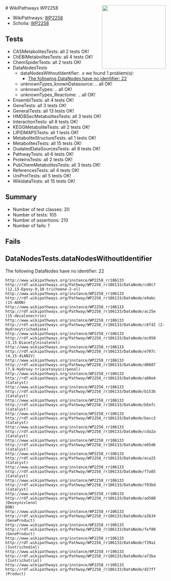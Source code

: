 <img style="float: right; width: 200px" src="https://upload.wikimedia.org/wikipedia/commons/thumb/8/83/Wplogo_with_text_500.png/640px-Wplogo_with_text_500.png" />
# WikiPathways WP2258

* WikiPathways: [WP2258](https://new.wikipathways.org/pathways/WP2258)
* Scholia: [WP2258](https://scholia.toolforge.org/wikipathways/WP2258)
## Tests
* CASMetabolitesTests: all 2 tests OK!
* ChEBIMetabolitesTests: all 4 tests OK!
* ChemSpiderTests: all 2 tests OK!
* DataNodesTests
    * dataNodesWithoutIdentifier: .x we found 1 problem(s):
        * [The following DataNodes have no identifier: 22](#8792c4b1)
    * unknownTypes_knownDatasource: .. all OK!
    * unknownTypes: .. all OK!
    * unknownTypes_Reactome: .. all OK!
* EnsemblTests: all 4 tests OK!
* GeneTests: all 3 tests OK!
* GeneralTests: all 13 tests OK!
* HMDBSecMetabolitesTests: all 3 tests OK!
* InteractionTests: all 8 tests OK!
* KEGGMetaboliteTests: all 2 tests OK!
* LIPIDMAPSTests: all 1 tests OK!
* MetaboliteStructureTests: all 1 tests OK!
* MetabolitesTests: all 15 tests OK!
* OudatedDataSourcesTests: all 8 tests OK!
* PathwayTests: all 6 tests OK!
* ProteinsTests: all 2 tests OK!
* PubChemMetabolitesTests: all 3 tests OK!
* ReferencesTests: all 4 tests OK!
* UniProtTests: all 5 tests OK!
* WikidataTests: all 15 tests OK!


## Summary

* Number of test classes: 20
* Number of tests: 105
* Number of assertions: 210
* Number of fails: 1

## Fails

<a name="8792c4b1" />

## DataNodesTests.dataNodesWithoutIdentifier

The following DataNodes have no identifier: 22
```
http://www.wikipathways.org/instance/WP2258_rr106133 http://rdf.wikipathways.org/Pathway/WP2258_rr106133/DataNode/cd0c7 (12,13-Epoxy-9,10-trichoene-2-ol)
http://www.wikipathways.org/instance/WP2258_rr106133 http://rdf.wikipathways.org/Pathway/WP2258_rr106133/DataNode/e9abc (15-ADON)
http://www.wikipathways.org/instance/WP2258_rr106133 http://rdf.wikipathways.org/Pathway/WP2258_rr106133/DataNode/ac25e (15-decalonectrin)
http://www.wikipathways.org/instance/WP2258_rr106133 http://rdf.wikipathways.org/Pathway/WP2258_rr106133/DataNode/c8f42 (2-Hydroxytrichodiene)
http://www.wikipathways.org/instance/WP2258_rr106133 http://rdf.wikipathways.org/Pathway/WP2258_rr106133/DataNode/ec958 (3,15-Diacetylnivalenol)
http://www.wikipathways.org/instance/WP2258_rr106133 http://rdf.wikipathways.org/Pathway/WP2258_rr106133/DataNode/e707c (4,15-diANIV)
http://www.wikipathways.org/instance/WP2258_rr106133 http://rdf.wikipathways.org/Pathway/WP2258_rr106133/DataNode/d0607 (7,8-Hydroxy-triacetoxyscirpenol)
http://www.wikipathways.org/instance/WP2258_rr106133 http://rdf.wikipathways.org/Pathway/WP2258_rr106133/DataNode/a88e4 (Catalyst)
http://www.wikipathways.org/instance/WP2258_rr106133 http://rdf.wikipathways.org/Pathway/WP2258_rr106133/DataNode/b153b (Catalyst)
http://www.wikipathways.org/instance/WP2258_rr106133 http://rdf.wikipathways.org/Pathway/WP2258_rr106133/DataNode/b5efc (Catalyst)
http://www.wikipathways.org/instance/WP2258_rr106133 http://rdf.wikipathways.org/Pathway/WP2258_rr106133/DataNode/bacc3 (Catalyst)
http://www.wikipathways.org/instance/WP2258_rr106133 http://rdf.wikipathways.org/Pathway/WP2258_rr106133/DataNode/cda2a (Catalyst)
http://www.wikipathways.org/instance/WP2258_rr106133 http://rdf.wikipathways.org/Pathway/WP2258_rr106133/DataNode/e05d6 (Catalyst)
http://www.wikipathways.org/instance/WP2258_rr106133 http://rdf.wikipathways.org/Pathway/WP2258_rr106133/DataNode/eca25 (Catalyst)
http://www.wikipathways.org/instance/WP2258_rr106133 http://rdf.wikipathways.org/Pathway/WP2258_rr106133/DataNode/f7a85 (Catalyst)
http://www.wikipathways.org/instance/WP2258_rr106133 http://rdf.wikipathways.org/Pathway/WP2258_rr106133/DataNode/f93bd (Catalyst)
http://www.wikipathways.org/instance/WP2258_rr106133 http://rdf.wikipathways.org/Pathway/WP2258_rr106133/DataNode/ad588 (Deoxynivlenol
DON)
http://www.wikipathways.org/instance/WP2258_rr106133 http://rdf.wikipathways.org/Pathway/WP2258_rr106133/DataNode/a3b34 (GeneProduct)
http://www.wikipathways.org/instance/WP2258_rr106133 http://rdf.wikipathways.org/Pathway/WP2258_rr106133/DataNode/fef80 (GeneProduct)
http://www.wikipathways.org/instance/WP2258_rr106133 http://rdf.wikipathways.org/Pathway/WP2258_rr106133/DataNode/f39a1 (Isotrichodiol)
http://www.wikipathways.org/instance/WP2258_rr106133 http://rdf.wikipathways.org/Pathway/WP2258_rr106133/DataNode/a72ba (Isotrichotriol)
http://www.wikipathways.org/instance/WP2258_rr106133 http://rdf.wikipathways.org/Pathway/WP2258_rr106133/DataNode/d27ff (Product)
```

